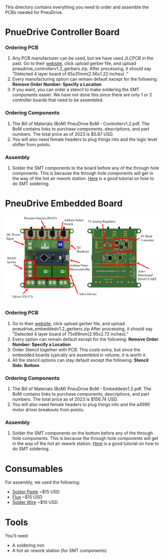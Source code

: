 This directory contains everything you need to order and assemble the PCBs needed for PneuDrive. 

# PnueDrive Controller Board
### Ordering PCB
1. Any PCB manufacturer can be used, but we have used JLCPCB in the past. Go to their [website](https://jlcpcb.com/), click upload gerber file, and upload pneudrive_controllerv1.2_gerbers.zip. After processing, it should say "Detected 4 layer board of 65x31mm(2.56x1.22 inches) ."
2. Every manufacturing option can remain default except for the following: **Remove Order Number: Specify a Location**
3. If you want, you can order a stencil to make soldering the SMT components easier. We have not done this since there are only 1 or 2 controller boards that need to be assembled.

### Ordering Components
1. The Bill of Materials (BoM) PneuDrive BoM - Controllerv1.2.pdf. The BoM contains links to purchase components, descriptions, and part numbers. The total price as of 2023 is $5.87 USD.
2. You will also need female headers to plug things into and the logic level shifter from pololu.

### Assembly
1. Solder the SMT components to the board before any of the through hole components. This is because the through hole components will get in the way of the hot air rework station. [Here](https://www.youtube.com/watch?v=fYInlAmPnGo&pp=ygUWc210IHNvbGRlcmluZyB0dXRvcmlhbA%3D%3D) is a good tutorial on how to do SMT soldering.




# PneuDrive Embedded Board
![Embedded Board](../resources/SingleBoardDiagram.png)
### Ordering PCB
1.  Go to their [website](https://jlcpcb.com/), click upload gerber file, and upload pneudrive_embeddedv1.2_gerbers.zip After processing, it should say "Detected 4 layer board of 75x69mm(2.95x2.72 inches)."
2.  Every option can remain default except for the following: **Remove Order Number: Specify a Location**
3.  Order Stencil together with PCB. This costs extra, but since the embedded boards typically are assembled in volume, it is worth it.
4.  All the stencil options can stay default except the following: **Stencil Side: Bottom**

### Ordering Components
1. The Bill of Materials (BoM) PneuDrive BoM - Embeddedv1.2.pdf. The BoM contains links to purchase components, descriptions, and part numbers. The total price as of 2023 is $156.74 USD.
2. You will also need female headers to plug things into and the a4990 motor driver breakouts from pololu.

### Assembly
1. Solder the SMT components on the bottom before any of the through hole components. This is because the through hole components will get in the way of the hot air rework station. [Here](https://www.youtube.com/watch?v=fYInlAmPnGo&pp=ygUWc210IHNvbGRlcmluZyB0dXRvcmlhbA%3D%3D) is a good tutorial on how to do SMT soldering.



# Consumables

For assembly, we used the following:
*  [Solder Paste](https://www.amazon.com/Wonderway-Soldering-Electronics-CELLPHONE-Repairing/dp/B0BLSJQPR6/ref=sr_1_6?crid=6NIL0QUJVAGM&keywords=solder+paste&qid=1697561173&sprefix=solder+paste%2Caps%2C127&sr=8-6) ~$15 USD
*  [Flux](https://www.amazon.com/Smooth-Flow-No-Clean-syringe-plunger/dp/B08KJRCYRH/ref=sr_1_1?crid=447AJ25QBNVN&keywords=chip+quik+nc191&qid=1697561249&sprefix=chip+quik+nc191%2Caps%2C107&sr=8-1) ~$15 USD
*  [Solder Wire](https://www.amazon.com/Dia0-032in-0-11lb-Precision-Electronics-Soldering/dp/B07Q167J98/ref=sr_1_5?crid=2V5IWMRTC525D&keywords=solder+lead+free&qid=1697561457&sprefix=solder+lead+free%2Caps%2C109&sr=8-5) ~$10 USD

# Tools
You'll need
* A soldering iron
* A hot air rework station (for SMT components)

